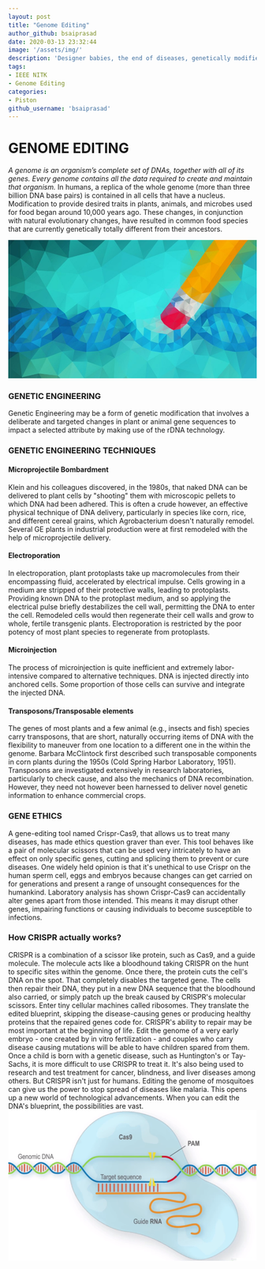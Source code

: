 ```yaml
---
layout: post
title: "Genome Editing"
author_github: bsaiprasad
date: 2020-03-13 23:32:44
image: '/assets/img/'
description: 'Designer babies, the end of diseases, genetically modified humans that never age. Does all this sound like science fiction? Well, not anymore. Humans have been engineering life for thousands of years like selective breeding for desired traits in plants and animals but never truly understood how it works. Until we discovered the code of life, DNA, and ways to manipulate it.'
tags:
- IEEE NITK
- Genome Editing
categories:
- Piston
github_username: 'bsaiprasad'
---
```


# **GENOME EDITING**
 _A genome is an organism’s complete set of DNAs, together with all of its genes. Every genome contains all the data required to create and maintain that organism._  In humans, a replica of the whole genome (more than three billion DNA base pairs) is contained in all cells that have a nucleus. Modification to provide desired traits in plants, animals, and microbes used for food began around 10,000 years ago. These changes, in conjunction with natural evolutionary changes, have resulted in common food species that are currently genetically totally different from their ancestors.
 
 ![Genome Editing](/blog_src/assets/img/Genome-Editing/figure1.jpg)
 
### **GENETIC ENGINEERING**
 Genetic Engineering may be a form of genetic modification that involves a deliberate and targeted changes in plant or animal gene sequences to impact a selected attribute by making use of the rDNA technology.
 
### **GENETIC ENGINEERING TECHNIQUES**

#### **Microprojectile Bombardment**
 Klein and his colleagues discovered, in the 1980s, that naked DNA can be delivered to plant cells by "shooting" them with microscopic pellets to which DNA had been adhered. This is often a crude however, an effective physical technique of DNA delivery, particularly in species like corn, rice, and different cereal grains, which Agrobacterium doesn't naturally remodel. Several GE plants in industrial production were at first remodeled with the help of microprojectile delivery.
 
#### **Electroporation**
 In electroporation, plant protoplasts take up macromolecules from their encompassing fluid, accelerated by electrical impulse. Cells growing in a medium are stripped of their protective walls, leading to protoplasts. Providing known DNA to the protoplast medium, and so applying the electrical pulse briefly destabilizes the cell wall, permitting the DNA to enter the cell. Remodeled cells would then regenerate their cell walls and grow to whole, fertile transgenic plants. Electroporation is restricted by the poor potency of most plant species to regenerate from protoplasts.
#### **Microinjection**
 The process of microinjection is quite inefficient and extremely labor-intensive compared to alternative techniques. DNA is injected directly into anchored cells. Some proportion of those cells can survive and integrate the injected DNA.
 
#### **Transposons/Transposable elements**
 The genes of most plants and a few animal (e.g., insects and fish) species carry transposons, that are short, naturally occurring items of DNA with the flexibility to maneuver from one location to a different one in the within the genome. Barbara McClintock first described such transposable components in corn plants during the 1950s (Cold Spring Harbor Laboratory, 1951). Transposons are investigated extensively in research laboratories, particularly to check cause, and also the mechanics of DNA recombination. However, they need not however been harnessed to deliver novel genetic information to enhance commercial crops.
 
### **GENE ETHICS**
 A gene-editing tool named Crispr-Cas9, that allows us to treat many diseases, has made ethics question graver than ever. This tool behaves like a pair of molecular scissors that can be used very intricately to have an effect on only specific genes, cutting and splicing them to prevent or cure diseases. One widely held opinion is that it's unethical to use Crispr on the human sperm cell, eggs and embryos because changes can get carried on for generations and present a range of unsought consequences for the humankind. Laboratory analysis has shown Crispr-Cas9 can accidentally alter genes apart from those intended. This means it may disrupt other genes, impairing functions or causing individuals to become susceptible to infections.
 
### **How CRISPR actually works?**
CRISPR is a combination of a scissor like protein, such as Cas9, and a guide molecule. The molecule acts like a bloodhound taking CRISPR on the hunt to specific sites within the genome. Once there, the protein cuts the cell's DNA on the spot. That completely disables the targeted gene. The cells then repair their DNA, they put in a new DNA sequence that the bloodhound also carried, or simply patch up the break caused by CRISPR's molecular scissors. Enter tiny cellular machines called ribosomes. They translate the edited blueprint, skipping the disease-causing genes or producing healthy proteins that the repaired genes code for. CRISPR's ability to repair may be most important at the beginning of life. Edit the genome of a very early embryo - one created by in vitro fertilization - and couples who carry disease causing mutations will be able to have children spared from them. Once a child is born with a genetic disease, such as Huntington's or Tay-Sachs, it is more difficult to use CRISPR to treat it. It's also being used to research and test treatment for cancer, blindness, and liver diseases among others. But CRISPR isn't just for humans. Editing the genome of mosquitoes can give us the power to stop spread of diseases like malaria. This opens up a new world of technological advancements. When you can edit the DNA's blueprint, the possibilities are vast.
![Crispr Cas9](/blog_src/assets/img/Genome-Editing/figure2.jpg)
